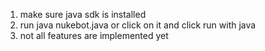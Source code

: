 1. make sure java sdk is installed
2. run java nukebot.java or click on it and click run with java
3. not all features are implemented yet
